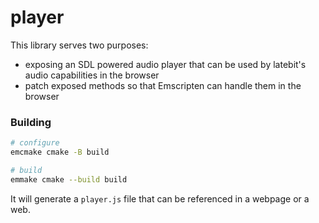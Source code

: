 player
===

This library serves two purposes:

* exposing an SDL powered audio player that can be used by latebit's audio capabilities in the browser
* patch exposed methods so that Emscripten can handle them in the browser

### Building

```sh
# configure
emcmake cmake -B build

# build
emmake cmake --build build
```

It will generate a `player.js` file that can be referenced in a webpage or a web.